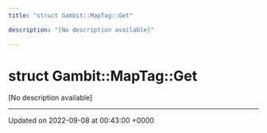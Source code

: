 ```yaml
---
title: "struct Gambit::MapTag::Get"

description: "[No description available]"

---
```


# struct Gambit::MapTag::Get



[No description available]

-------------------------------

Updated on 2022-09-08 at 00:43:00 +0000